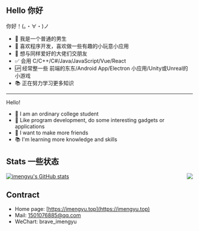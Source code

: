 Hello 你好
---

你好！(。・∀・)ノ
* 🙂 我是一个普通的男生
* 🎁 喜欢程序开发，喜欢做一些有趣的小玩意小应用
* 🌈 想与同样爱好的大佬们交朋友
* ✅ 会用 C/C++/C#/Java/JavaScript/Vue/React
* 🆙 经常整一些 前端的东东/Android App/Electron 小应用/Unity或Unreal的小游戏
* 📚 正在努力学习更多知识

---

Hello!
* 🙂 I am an ordinary college student
* 🎁 Like program development, do some interesting gadgets or applications
* 🙂 I want to make more friends
* 📚 I'm learning more knowledge and skills

Stats 一些状态
---
<img align="right" src="https://github-readme-stats.vercel.app/api/top-langs/?username=imengyu" ></img>
[![imengyu's GitHub stats](https://github-readme-stats.vercel.app/api?username=imengyu)](https://github.com/anuraghazra/github-readme-stats)


Contract
---

* Home page: [https://imengyu.top](https://imengyu.top)
* Mail: 1501076885@qq.com
* WeChart: brave_imengyu
